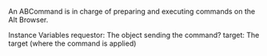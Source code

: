 An ABCommand is in charge of preparing and executing commands on the Alt Browser.

Instance Variables
	requestor:	<Object>	The object sending the command?
	target:		<Object>	The target (where the command is applied)